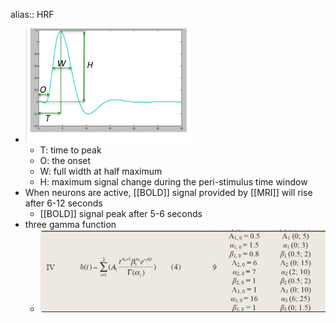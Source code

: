 alias:: HRF

- ![image.png](../assets/image_1729011663067_0.png)
	- T: time to peak
	- O: the onset
	- W: full width at half maximum
	- H: maximum signal change during the peri-stimulus time window
- When neurons are active, [[BOLD]] signal provided by [[MRI]] will rise after 6-12 seconds
	- [[BOLD]] signal peak after 5-6 seconds
- three gamma function
	- ![image.png](../assets/image_1729010709029_0.png)